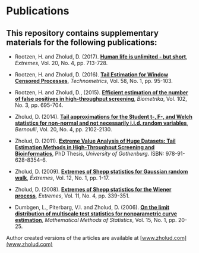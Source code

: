 # Publications
## This repository contains supplementary materials for the following publications:

* Rootzen, H. and Zholud, D. (2017). [**Human life is unlimited - but short**](http://www.zholud.com/articles/Human-life-is-unlimited-but-short.pdf), *Extremes*, Vol. 20, No. 4, pp. 713-728.

* Rootzen, H. and Zholud, D. (2016). [**Tail Estimation for Window Censored Processes**](http://www.zholud.com/articles/Tail-estimation-for-window-censored-processes.pdf), *Technometrics*, Vol. 58, No. 1, pp. 95-103. 

* Rootzen, H. and Zholud, D., (2015). [**Efficient estimation of the number of false positives in high-throughput screening**](http://www.zholud.com/articles/Efficient-estimation-of-the-number-of-false-positives-in-high-throughput-screening.pdf), *Biometrika*, Vol. 102, No. 3, pp. 695-704. 

* Zholud, D. (2014). [**Tail approximations for the Student t-, F-, and Welch statistics for non-normal and not necessarily i.i.d. random variables**](http://www.zholud.com/articles/Tail-approximations-for-the-Student-t-,-F-,-and-Welch-statistics-for-non-normal-and-not-necessarily-i.i.d.-random-variables.pdf), *Bernoulli*, Vol. 20, No. 4, pp. 2102-2130.

* Zholud, D. (2011). [**Extreme Value Analysis of Huge Datasets: Tail Estimation Methods in High-Throughput Screening and Bioinformatics**](http://www.zholud.com/articles/Extreme-Value-Analysis-of-Huge-Datasets-Tail-Estimation-Methods-in-High-Throughput-Screening-and-Bioinformatics.pdf), PhD Thesis, *University of Gothenburg*. ISBN: 978-91-628-8354-6.

* Zholud, D. (2009). [**Extremes of Shepp statistics for Gaussian random walk**](http://www.zholud.com/articles/Extremes-of-Shepp-Statistics-for-Gaussian-Random-Walk.pdf), *Extremes*, Vol. 12, No. 1, pp. 1-17.

* Zholud, D. (2008). [**Extremes of Shepp statistics for the Wiener process**](http://www.zholud.com/articles/Extremes-of-Shepp-Statistics-for-the-Wiener-Process.pdf), *Extremes*, Vol. 11, No. 4, pp. 339-351.

* Dumbgen, L., Piterbarg, V.I. and Zholud, D. (2006). [**On the limit distribution of multiscale test statistics for nonparametric curve estimation**](http://www.zholud.com/articles/On-the-Limit-Distribution-of-Multiscale-Test-Statistics-for-Nonparametric-Curve-Estimation.pdf), *Mathematical Methods of Statistics*, Vol. 15, No. 1, pp. 20-25.


Author created versions of the articles are available at [www.zholud.com](www.zholud.com)
